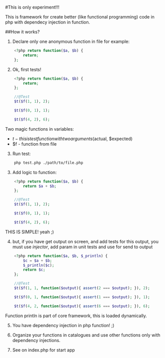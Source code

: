 #This is only experiment!!!

This is framework for create better (like functional programming) code in php with dependecy injection in function.

##How it works?

1. Declare only one anonymous function in file for example:

```php
    <?php return function($a, $b) {
        return;
    };
```

2. Ok, first tests!

```php
    <?php return function($a, $b) {
        return;
    };

    //@Test
    $t($f(1, 1), 2);

    $t($f(0, 1), 1);

    $t($f(4, 2), 6);
```

Two magic functions in variables:

 - $t - this is test function with two arguments ($actual, $expected)
 - $f - function from file

3. Run test:

```bash
    php test.php ./path/to/file.php
```

3. Add logic to function:

```php
    <?php return function($a, $b) { 
        return $a + $b;
    };

    //@Test
    $t($f(1, 1), 2);

    $t($f(0, 1), 1);

    $t($f(4, 2), 6);
```

THIS IS SIMPLE! yeah ;)

4. but, if you have get output on screen, and add tests for this output, you must use *injector*, add param in unit tests and use for send to output

```php
    <?php return function($a, $b, $_println) {
        $c = $a + $b;
        $_println($c);
        return $c;
    };

    //@Test
    $t($f(1, 1, function($output){ assert(2 === $output); }), 2);

    $t($f(0, 1, function($output){ assert(1 === $output); }), 1);

    $t($f(4, 2, function($output){ assert(6 === $output); }), 6);
```

Function println is part of core framework, this is loaded dynamically.

5. You have dependency injection in php function! ;)

6. Organize your functions in catalogues and use other functions only with dependency injections.

7. See on index.php for start app
